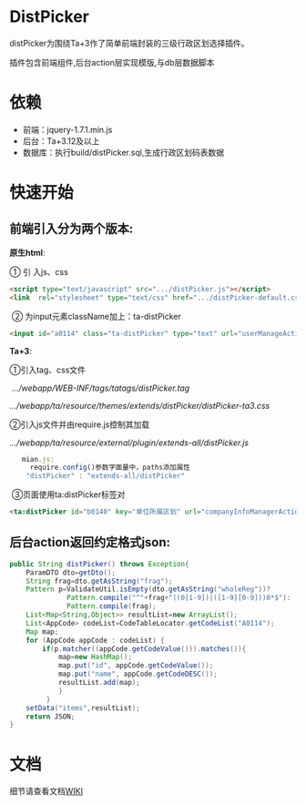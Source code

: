 # DistPicker


distPicker为围绕Ta+3作了简单前端封装的三级行政区划选择插件。  

插件包含前端组件,后台action层实现模版,与db层数据脚本

# 依赖

* 前端：jquery-1.7.1.min.js
* 后台：Ta+3.12及以上
* 数据库：执行build/distPicker.sql,生成行政区划码表数据

# 快速开始

## 前端引入分为两个版本:

**原生html**:

   ① 引 入js、css
```html
<script type="text/javascript" src=".../distPicker.js"></script>
<link  rel="stylesheet" type="text/css" href=".../distPicker-default.css">
```
​                ② 为input元素className加上：ta-distPicker
```html
<input id="a0114" class="ta-distPicker" type="text" url="userManageAction!distPicker.do" panelwidth="100%" panelheight="200px"/>
```



**Ta+3**:

   ①引入tag、css文件

   ​    *.../webapp/WEB-INF/tags/tatags/distPicker.tag*

   ​    *.../webapp/ta/resource/themes/extends/distPicker/distPicker-ta3.css*

   ②引入js文件并由require.js控制其加载

   ​    *.../webapp/ta/resource/external/plugin/extends-all/distPicker.js*

```javascript
   mian.js:
     require.config()参数字面量中，paths添加属性
   	"distPicker" : "extends-all/distPicker"
```
​                 ③页面使用ta:distPicker标签对

```html
<ta:distPicker id="b0140" key="单位所属区划" url="companyInfoManagerAction!distPicker.do" />
```



## 后台action返回约定格式json:

```java
public String distPicker() throws Exception{
    ParamDTO dto=getDto();
    String frag=dto.getAsString("frag");
    Pattern p=ValidateUtil.isEmpty(dto.getAsString("wholeReg"))?
              Pattern.compile("^"+frag+"((0[1-9])|([1-9][0-9]))0*$"):
              Pattern.compile(frag);  
    List<Map<String,Object>> resultList=new ArrayList();
    List<AppCode> codeList=CodeTableLocator.getCodeList("A0114");
    Map map;
    for (AppCode appCode : codeList) {
        if(p.matcher((appCode.getCodeValue())).matches()){
            map=new HashMap();
            map.put("id", appCode.getCodeValue());
            map.put("name", appCode.getCodeDESC());
            resultList.add(map);
            }
         }
    setData("items",resultList);
    return JSON;
}
```

# 文档
细节请查看文档[WIKI](../../wiki)